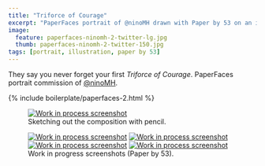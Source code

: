 ```yaml
---
title: "Triforce of Courage"
excerpt: "PaperFaces portrait of @ninoMH drawn with Paper by 53 on an iPad."
image: 
  feature: paperfaces-ninomh-2-twitter-lg.jpg
  thumb: paperfaces-ninomh-2-twitter-150.jpg
tags: [portrait, illustration, paper by 53]
---
```


They say you never forget your first *Triforce of Courage*. PaperFaces portrait commission of <a href="http://twitter.com/ninoMH">@ninoMH</a>.

{% include boilerplate/paperfaces-2.html %}

<figure>
	<a href="{{ site.url }}/images/paperfaces-ninomh-process-1-lg.jpg"><img src="{{ site.url }}/images/paperfaces-ninomh-process-1-750.jpg" alt="Work in process screenshot"></a>
	<figcaption>Sketching out the composition with pencil.</figcaption>
</figure>

<figure class="half">
	<a href="{{ site.url }}/images/paperfaces-ninomh-process-2-lg.jpg"><img src="{{ site.url }}/images/paperfaces-ninomh-process-2-600.jpg" alt="Work in process screenshot"></a>
	<a href="{{ site.url }}/images/paperfaces-ninomh-process-3-lg.jpg"><img src="{{ site.url }}/images/paperfaces-ninomh-process-3-600.jpg" alt="Work in process screenshot"></a>
	<a href="{{ site.url }}/images/paperfaces-ninomh-process-4-lg.jpg"><img src="{{ site.url }}/images/paperfaces-ninomh-process-4-600.jpg" alt="Work in process screenshot"></a>
	<a href="{{ site.url }}/images/paperfaces-ninomh-process-5-lg.jpg"><img src="{{ site.url }}/images/paperfaces-ninomh-process-5-600.jpg" alt="Work in process screenshot"></a>
	<figcaption>Work in progress screenshots (Paper by 53).</figcaption>
</figure>
